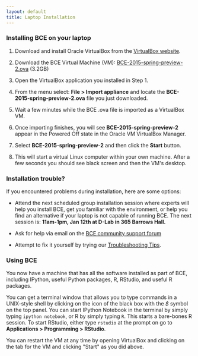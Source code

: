 ```yaml
---
layout: default
title: Laptop Installation
---
```

### Installing BCE on your laptop

1) Download and install Oracle VirtualBox from the [VirtualBox website](https://www.virtualbox.org/wiki/Downloads).

2) Download the BCE Virtual Machine (VM): [BCE-2015-spring-preview-2.ova](https://docs.google.com/uc?id=0Bz_1EI3c_TA1VzlScXUxaEEwSm8&export=download) (3.2GB)

3) Open the VirtualBox application you installed in Step 1.

4) From the menu select: **File > Import appliance** and locate the **BCE-2015-spring-preview-2.ova** file you just downloaded.

5) Wait a few minutes while the BCE .ova file is imported as a VirtualBox VM.

6) Once importing finishes, you will see **BCE-2015-spring-preview-2** appear in the Powered Off state in the Oracle VM VirtualBox Manager.

7) Select **BCE-2015-spring-preview-2** and then click the **Start** button.

8) This will start a virtual Linux computer within your own machine.
  After a few seconds you should see black screen and then the VM's
  desktop.

### Installation trouble?

If you encountered problems during installation, here are some options:

- Attend the next scheduled group installation session where experts
  will help you install BCE, get you familiar with the environment, or
  help you find an alternative if your laptop is not capable of
  running BCE. The next session is: **11am-1pm, Jan 12th at D-Lab in 365 Barrows Hall.**

- Ask for help via email on the [BCE community support forum](https://groups.google.com/forum/#!forum/ucb-bce)

- Attempt to fix it yourself by trying our [Troubleshooting Tips](troubleshooting-tips.html).

### Using BCE

You now have a machine that has all the software installed as part of
BCE, including IPython, useful Python packages, R, RStudio, and useful
R packages.

You can get a terminal window that allows you to type commands in a
UNIX-style shell by clicking on the icon of the black box with the *$*
symbol on the top panel. You can start IPython Notebook in the
terminal by simply typing `ipython notebook`, or R by simply typing
`R`. This starts a bare-bones R session. To start RStudio, either type
`rstudio` at the prompt on go to **Applications > Programming >
RStudio**.

You can restart the VM at any time by opening VirtualBox and clicking
on the tab for the VM and clicking "Start" as you did above.
